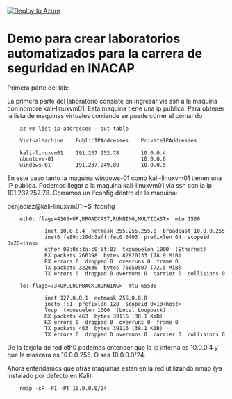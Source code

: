 [![Deploy to Azure](http://azuredeploy.net/deploybutton.png)](https://azuredeploy.net/)

Demo para crear laboratorios automatizados para la carrera de seguridad en INACAP
====================

Primera parte del lab:

La primera parte del laboratorio consiste en ingresar via ssh a la maquina con nombre kali-linuxvm01. Esta maquina tiene una ip publica. Para obtener la lista de maquinas virtuales corriende se puede correr el comando 

        az vm list-ip-addresses --out table

        VirtualMachine    PublicIPAddresses    PrivateIPAddresses
        ----------------  -------------------  --------------------
        kali-linuxvm01    191.237.252.78       10.0.0.4
        ubuntuvm-01                            10.0.0.6
        windows-01        191.237.249.89       10.0.0.5

En este caso tanto la maquina windows-01 como kali-linuxvm01 tienen una IP publica. Podemos llegar a la maquina kali-linuxvm01 via ssh con la ip 191.237.252.78. Corramos un ifconfig dentro de la maquina:

benjadiaz@kali-linuxvm01:~$ ifconfig

        eth0: flags=4163<UP,BROADCAST,RUNNING,MULTICAST>  mtu 1500

                inet 10.0.0.4  netmask 255.255.255.0  broadcast 10.0.0.255
                inet6 fe80::20d:3aff:fec0:6f03  prefixlen 64  scopeid 0x20<link>
                ether 00:0d:3a:c0:6f:03  txqueuelen 1000  (Ethernet)
                RX packets 266398  bytes 82820133 (78.9 MiB)
                RX errors 0  dropped 0  overruns 0  frame 0
                TX packets 322630  bytes 76050507 (72.5 MiB)
                TX errors 0  dropped 0 overruns 0  carrier 0  collisions 0

        lo: flags=73<UP,LOOPBACK,RUNNING>  mtu 65536

                inet 127.0.0.1  netmask 255.0.0.0
                inet6 ::1  prefixlen 128  scopeid 0x10<host>
                loop  txqueuelen 1000  (Local Loopback)
                RX packets 463  bytes 39116 (38.1 KiB)
                RX errors 0  dropped 0  overruns 0  frame 0
                TX packets 463  bytes 39116 (38.1 KiB)
                TX errors 0  dropped 0 overruns 0  carrier 0  collisions 0


De la tarjeta de red eth0 podemos entender que la ip interna es 10.0.0.4 y que la mascara es 10.0.0.255. O sea 10.0.0.0/24.

Ahora entendamos que otras maquinas estan en la red utilizando nmap (ya instalado por defecto en Kali):

        nmap -sP -PI -PT 10.0.0.0/24



